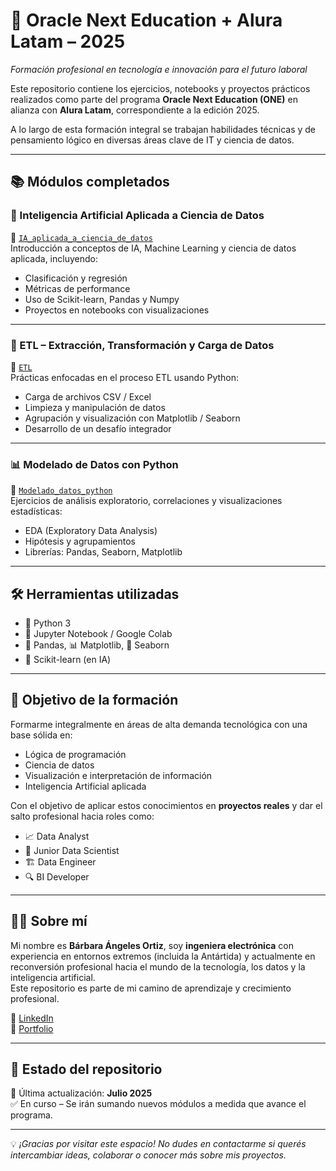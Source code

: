 # 🚀 Oracle Next Education + Alura Latam – 2025  
*Formación profesional en tecnología e innovación para el futuro laboral*

Este repositorio contiene los ejercicios, notebooks y proyectos prácticos realizados como parte del programa **Oracle Next Education (ONE)** en alianza con **Alura Latam**, correspondiente a la edición 2025.

A lo largo de esta formación integral se trabajan habilidades técnicas y de pensamiento lógico en diversas áreas clave de IT y ciencia de datos.

---

## 📚 Módulos completados

### 🧠 Inteligencia Artificial Aplicada a Ciencia de Datos  
📂 [`IA_aplicada_a_ciencia_de_datos`](./IA_aplicada_a_ciencia_de_datos)  
Introducción a conceptos de IA, Machine Learning y ciencia de datos aplicada, incluyendo:
- Clasificación y regresión
- Métricas de performance
- Uso de Scikit-learn, Pandas y Numpy
- Proyectos en notebooks con visualizaciones

---

### 🔄 ETL – Extracción, Transformación y Carga de Datos  
📂 [`ETL`](./ETL)  
Prácticas enfocadas en el proceso ETL usando Python:
- Carga de archivos CSV / Excel
- Limpieza y manipulación de datos
- Agrupación y visualización con Matplotlib / Seaborn
- Desarrollo de un desafío integrador

---

### 📊 Modelado de Datos con Python  
📂 [`Modelado_datos_python`](./Modelado_datos_python)  
Ejercicios de análisis exploratorio, correlaciones y visualizaciones estadísticas:
- EDA (Exploratory Data Analysis)
- Hipótesis y agrupamientos
- Librerías: Pandas, Seaborn, Matplotlib

---

## 🛠️ Herramientas utilizadas

- 🐍 Python 3
- 📓 Jupyter Notebook / Google Colab
- 🐼 Pandas, 📊 Matplotlib, 🌊 Seaborn
- 🤖 Scikit-learn (en IA)

---

## 🎯 Objetivo de la formación

Formarme integralmente en áreas de alta demanda tecnológica con una base sólida en:
- Lógica de programación
- Ciencia de datos
- Visualización e interpretación de información
- Inteligencia Artificial aplicada

Con el objetivo de aplicar estos conocimientos en **proyectos reales** y dar el salto profesional hacia roles como:
- 📈 Data Analyst  
- 🧠 Junior Data Scientist  
- 🏗️ Data Engineer  
- 🔍 BI Developer

---

## 🙋‍♀️ Sobre mí

Mi nombre es **Bárbara Ángeles Ortiz**, soy **ingeniera electrónica** con experiencia en entornos extremos (incluida la Antártida) y actualmente en reconversión profesional hacia el mundo de la tecnología, los datos y la inteligencia artificial.  
Este repositorio es parte de mi camino de aprendizaje y crecimiento profesional.

📎 [LinkedIn](https://www.linkedin.com/in/barbaraangelesortiz/)  
📎 [Portfolio](https://ortizbarbara.com/) 

---

## 📌 Estado del repositorio  
📅 Última actualización: **Julio 2025**  
✅ En curso – Se irán sumando nuevos módulos a medida que avance el programa.

---

💡 *¡Gracias por visitar este espacio! No dudes en contactarme si querés intercambiar ideas, colaborar o conocer más sobre mis proyectos.*
